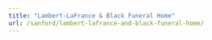 ```yaml
---
title: "Lambert-LaFrance & Black Funeral Home"
url: /sanford/lambert-lafrance-and-black-funeral-home/
---
```

